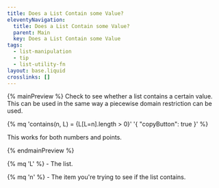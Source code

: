 ```yaml
---
title: Does a List Contain some Value?
eleventyNavigation:
  title: Does a List Contain some Value?
  parent: Main
  key: Does a List Contain some Value
tags:
  - list-manipulation
  - tip
  - list-utility-fn
layout: base.liquid
crosslinks: []
---
```


{% mainPreview %}
Check to see whether a list contains a certain value. This can be used in the same way a piecewise domain restriction can be used.

{% mq
  'contains(n, L) = {L[L=n].length > 0}' '{ "copyButton": true }'
  %}

This works for both numbers and points.

{% endmainPreview %}

{% mq 'L' %} - The list.

{% mq 'n' %} - The item you're trying to see if the list contains.
